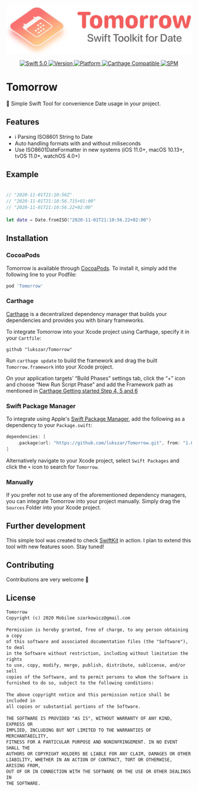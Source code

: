 <p align="center">
   <img src="Logo.png" width="600" max-width="90%" alt="Tomorrow" />
</p>

<p align="center">
   <a href="https://developer.apple.com/swift/">
      <img src="https://img.shields.io/badge/Swift-5.0-orange.svg?style=flat" alt="Swift 5.0">
   </a>
   <a href="http://cocoapods.org/pods/Tomorrow">
      <img src="https://img.shields.io/cocoapods/v/Tomorrow.svg?style=flat" alt="Version">
   </a>
   <a href="http://cocoapods.org/pods/Tomorrow">
      <img src="https://img.shields.io/cocoapods/p/Tomorrow.svg?style=flat" alt="Platform">
   </a>
   <a href="https://github.com/Carthage/Carthage">
      <img src="https://img.shields.io/badge/Carthage-compatible-4BC51D.svg?style=flat" alt="Carthage Compatible">
   </a>
   <a href="https://github.com/apple/swift-package-manager">
      <img src="https://img.shields.io/badge/Swift%20Package%20Manager-compatible-brightgreen.svg" alt="SPM">
   </a>
</p>

# Tomorrow

📆 Simple Swift Tool for convenience Date usage in your project.


## Features

- ℹ️ Parsing ISO8601 String to Date
- Auto handling formats with and without miliseconds
- Use ISO8601DateFormatter in new systems (iOS 11.0+, macOS 10.13+, tvOS 11.0+, watchOS 4.0+)

## Example

```swift
   
// "2020-11-01T21:10:56Z"
// "2020-11-01T21:10:56.715+01:00"
// "2020-11-01T21:10:56.22+02:00"

let date = Date.fromISO("2020-11-01T21:10:56.22+02:00")
```

## Installation

### CocoaPods

Tomorrow is available through [CocoaPods](http://cocoapods.org). To install
it, simply add the following line to your Podfile:

```bash
pod 'Tomorrow'
```

### Carthage

[Carthage](https://github.com/Carthage/Carthage) is a decentralized dependency manager that builds your dependencies and provides you with binary frameworks.

To integrate Tomorrow into your Xcode project using Carthage, specify it in your `Cartfile`:

```ogdl
github "lukszar/Tomorrow"
```

Run `carthage update` to build the framework and drag the built `Tomorrow.framework` into your Xcode project. 

On your application targets’ “Build Phases” settings tab, click the “+” icon and choose “New Run Script Phase” and add the Framework path as mentioned in [Carthage Getting started Step 4, 5 and 6](https://github.com/Carthage/Carthage/blob/master/README.md#if-youre-building-for-ios-tvos-or-watchos)

### Swift Package Manager

To integrate using Apple's [Swift Package Manager](https://swift.org/package-manager/), add the following as a dependency to your `Package.swift`:

```swift
dependencies: [
    .package(url: "https://github.com/lukszar/Tomorrow.git", from: "1.0.0")
]
```

Alternatively navigate to your Xcode project, select `Swift Packages` and click the `+` icon to search for `Tomorrow`.

### Manually

If you prefer not to use any of the aforementioned dependency managers, you can integrate Tomorrow into your project manually. Simply drag the `Sources` Folder into your Xcode project.

## Further development

This simple tool was created to check [SwiftKit](https://github.com/SvenTiigi/SwiftKit) in action.
I plan to extend this tool with new features soon. Stay tuned!



## Contributing
Contributions are very welcome 🙌

## License

```
Tomorrow
Copyright (c) 2020 Mobilee szarkowicz@gmail.com

Permission is hereby granted, free of charge, to any person obtaining a copy
of this software and associated documentation files (the "Software"), to deal
in the Software without restriction, including without limitation the rights
to use, copy, modify, merge, publish, distribute, sublicense, and/or sell
copies of the Software, and to permit persons to whom the Software is
furnished to do so, subject to the following conditions:

The above copyright notice and this permission notice shall be included in
all copies or substantial portions of the Software.

THE SOFTWARE IS PROVIDED "AS IS", WITHOUT WARRANTY OF ANY KIND, EXPRESS OR
IMPLIED, INCLUDING BUT NOT LIMITED TO THE WARRANTIES OF MERCHANTABILITY,
FITNESS FOR A PARTICULAR PURPOSE AND NONINFRINGEMENT. IN NO EVENT SHALL THE
AUTHORS OR COPYRIGHT HOLDERS BE LIABLE FOR ANY CLAIM, DAMAGES OR OTHER
LIABILITY, WHETHER IN AN ACTION OF CONTRACT, TORT OR OTHERWISE, ARISING FROM,
OUT OF OR IN CONNECTION WITH THE SOFTWARE OR THE USE OR OTHER DEALINGS IN
THE SOFTWARE.
```
